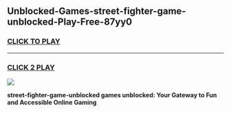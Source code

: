 
## Unblocked-Games-street-fighter-game-unblocked-Play-Free-87yy0
<h3>
<a href="https://premium76.site?title=street-fighter-game-unblocked&ref=18A1">CLICK TO PLAY</a></h3>
<hr>

<h3>
<a href="https://premium76.site?title=street-fighter-game-unblocked&ref=18A1">CLICK 2 PLAY</a>
  
</h3>

<a href="https://premium76.site?title=street-fighter-game-unblocked&ref=18A1"><img src="https://clearcache.store/games.png"></a>


**street-fighter-game-unblocked games unblocked: Your Gateway to Fun and Accessible Online Gaming**
